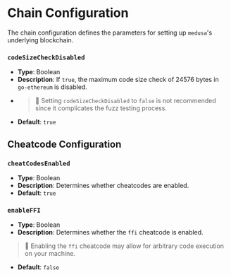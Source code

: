 # Chain Configuration

The chain configuration defines the parameters for setting up `medusa`'s underlying blockchain.

### `codeSizeCheckDisabled`
- **Type**: Boolean
- **Description**: If `true`, the maximum code size check of 24576 bytes in `go-ethereum` is disabled.
- > 🚩 Setting `codeSizeCheckDisabled` to `false` is not recommended since it complicates the fuzz testing process.
- **Default**: `true`

## Cheatcode Configuration

### `cheatCodesEnabled`
- **Type**: Boolean
- **Description**: Determines whether cheatcodes are enabled.
- **Default**: `true`

### `enableFFI`
- **Type**: Boolean
- **Description**: Determines whether the `ffi` cheatcode is enabled.
> 🚩 Enabling the `ffi` cheatcode may allow for arbitrary code execution on your machine.
- **Default**: `false`

